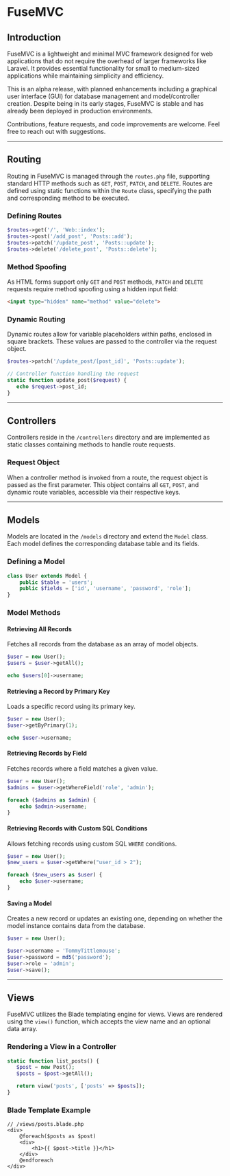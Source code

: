 # FuseMVC

## Introduction

FuseMVC is a lightweight and minimal MVC framework designed for web applications that do not require the overhead of larger frameworks like Laravel. It provides essential functionality for small to medium-sized applications while maintaining simplicity and efficiency.

This is an alpha release, with planned enhancements including a graphical user interface (GUI) for database management and model/controller creation. Despite being in its early stages, FuseMVC is stable and has already been deployed in production environments.

Contributions, feature requests, and code improvements are welcome. Feel free to reach out with suggestions.

---

## Routing

Routing in FuseMVC is managed through the `routes.php` file, supporting standard HTTP methods such as `GET`, `POST`, `PATCH`, and `DELETE`. Routes are defined using static functions within the `Route` class, specifying the path and corresponding method to be executed.

### Defining Routes

```php
$routes->get('/', 'Web::index');
$routes->post('/add_post', 'Posts::add');
$routes->patch('/update_post', 'Posts::update');
$routes->delete('/delete_post', 'Posts::delete');
```

### Method Spoofing

As HTML forms support only `GET` and `POST` methods, `PATCH` and `DELETE` requests require method spoofing using a hidden input field:

```html
<input type="hidden" name="method" value="delete">
```

### Dynamic Routing

Dynamic routes allow for variable placeholders within paths, enclosed in square brackets. These values are passed to the controller via the request object.

```php
$routes->patch('/update_post/[post_id]', 'Posts::update');

// Controller function handling the request
static function update_post($request) {
   echo $request->post_id;
}
```

---

## Controllers

Controllers reside in the `/controllers` directory and are implemented as static classes containing methods to handle route requests.

### Request Object

When a controller method is invoked from a route, the request object is passed as the first parameter. This object contains all `GET`, `POST`, and dynamic route variables, accessible via their respective keys.

---

## Models

Models are located in the `/models` directory and extend the `Model` class. Each model defines the corresponding database table and its fields.

### Defining a Model

```php
class User extends Model {
    public $table = 'users';
    public $fields = ['id', 'username', 'password', 'role'];
}
```

### Model Methods

#### Retrieving All Records

Fetches all records from the database as an array of model objects.

```php
$user = new User();
$users = $user->getAll();

echo $users[0]->username;
```

#### Retrieving a Record by Primary Key

Loads a specific record using its primary key.

```php
$user = new User();
$user->getByPrimary(1);

echo $user->username;
```

#### Retrieving Records by Field

Fetches records where a field matches a given value.

```php
$user = new User();
$admins = $user->getWhereField('role', 'admin');

foreach ($admins as $admin) {
    echo $admin->username;
}
```

#### Retrieving Records with Custom SQL Conditions

Allows fetching records using custom SQL `WHERE` conditions.

```php
$user = new User();
$new_users = $user->getWhere("user_id > 2");

foreach ($new_users as $user) {
    echo $user->username;
}
```

#### Saving a Model

Creates a new record or updates an existing one, depending on whether the model instance contains data from the database.

```php
$user = new User();

$user->username = 'TommyTittlemouse';
$user->password = md5('password');
$user->role = 'admin';
$user->save();
```

---

## Views

FuseMVC utilizes the Blade templating engine for views. Views are rendered using the `view()` function, which accepts the view name and an optional data array.

### Rendering a View in a Controller

```php
static function list_posts() {
   $post = new Post();
   $posts = $post->getAll();

   return view('posts', ['posts' => $posts]);
}
```

### Blade Template Example

```blade
// /views/posts.blade.php
<div>
    @foreach($posts as $post)
    <div>
        <h1>{{ $post->title }}</h1>
    </div>
    @endforeach
</div>
```
